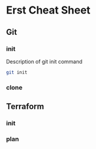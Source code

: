 # Erst Cheat Sheet

## Git
### init
Description of git init command

```bash
git init
```


### clone

## Terraform
### init
### plan
